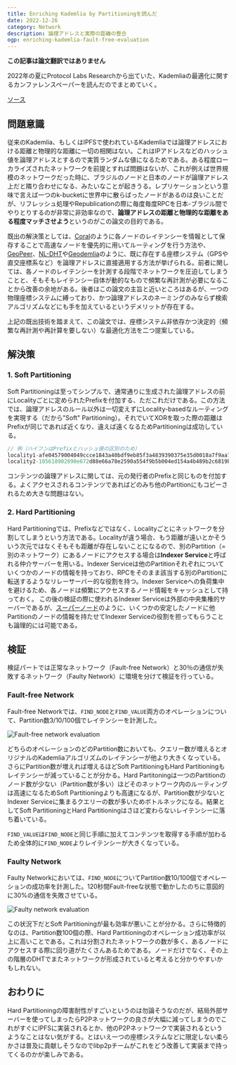 ```yaml
---
title: Enriching Kademlia by Partitioningを読んだ
date: 2022-12-26
category: Network
description: 論理アドレスと実際の距離の整合
ogp: enriching-kademlia-fault-free-evaluation
---
```

**この記事は論文翻訳ではありません**

2022年の夏にProtocol Labs Researchから出ていた、Kademliaの最適化に関するカンファレンスペーパーを読んだのでまとめていく。

[ソース](https://research.protocol.ai/publications/enriching-kademlia-by-partitioning/)

## 問題意識
従来のKademlia、もしくはIPFSで使われているKademliaでは論理アドレスにおける距離と物理的な距離に一切の相関はない。これはIPアドレスなどのハッシュ値を論理アドレスとするので実質ランダムな値になるためである。ある程度ローカライズされたネットワークを前提とすれば問題はないが、これが例えば世界規模のネットワークだった時に、ブラジルのノードと日本のノードが論理アドレス上だと隣り合わせになる、みたいなことが起きうる。レプリケーションという意味で言えば一つのk-bucketに世界中に散らばったノードがあるのは良いことだが、リフレッシュ処理やRepublicationの際に毎度毎度RPCを日本-ブラジル間でやりとりするのが非常に非効率なので、**論理アドレスの距離と物理的な距離をある程度マッチさせよう**というのがこの論文の目的である。

既出の解決策としては、[Coral](https://www.cs.princeton.edu/~mfreed/docs/coral-iptps03.pdf)のように各ノードのレイテンシーを情報として保存することで高速なノードを優先的に用いてルーティングを行う方法や、[GeoPeer](https://ieeexplore.ieee.org/document/1347760)、[NL-DHT](https://ieeexplore.ieee.org/abstract/document/4724397/)や[Geodemlia](https://ieeexplore.ieee.org/document/6335806)のように、既に存在する座標システム（GPSや直交座標系など）を論理アドレスに直接適用する方法が挙げられる。前者に関しては、各ノードのレイテンシーを計測する段階でネットワークを圧迫してしまうことと、そもそもレイテンシー自体が動的なもので頻繁な再計測が必要になることから改善の余地がある。後者はこの論文の主旨と近いところはあるが、一つの物理座標システムに縛っており、かつ論理アドレスのネーミングのみならず検索アルゴリズムなどにも手を加えているというデメリットが存在する。

上記の既出技術を踏まえて、この論文では、座標システム非依存かつ決定的（頻繁な再計測や再計算を要しない）な最適化方法を二つ提案している。

## 解決策
### 1. Soft Partitioning
Soft Partitioningは至ってシンプルで、通常通りに生成された論理アドレスの前にLocalityごとに定められたPrefixを付加する、ただこれだけである。この方法では、論理アドレスのルール以外は一切変えずにLocality-basedなルーティングを実現する（だから"Soft" Partitioning）。それでいてXORを取った際の距離はPrefixが同じであれば近くなり、違えば遠くなるためPartitioningは成功している。
```js
// 例（ハイフンはPrefixとハッシュ値の区別のため）
locality1-afe04579004049ccce1843a40bdf9eb85f3a4839390375e35d0018a7f9aa70c8
locality2-105618902890e672d88e66a78e2590a554f9b5b004ed154a4b489b2c6819b393
```

コンテンツの論理アドレスに関しては、元の発行者のPrefixと同じものを付加する。よくアクセスされるコンテンツであればどのみち他のPartitionにもコピーされるため大きな問題はない。

### 2. Hard Partitioning
Hard Partitioningでは、Prefixなどではなく、Localityごとにネットワークを分割してしまうという方法である。Localityが違う場合、もう距離が遠いとかそういう次元ではなくそもそも距離が存在しないことになるので、別のPartition（=別のネットワーク）にあるノードにアクセスする場合は**Indexer Service**と呼ばれる仲介サーバーを用いる。Indexer Serviceは他のPartitionそれぞれについていくつかのノードの情報を持っており、RPCをそのまま該当する別のPartitionに転送するようなリレーサーバー的な役割を持つ。Indexer Serviceへの負荷集中を避けるため、各ノードは頻繁にアクセスするノード情報をキャッシュとして持っておく。
この後の検証の際に使われるIndexer Serviceは外部の中央集権的サーバーであるが、[スーパーノード](https://medium.com/@moonxfamily/supernode-in-peer-to-peer-networks-a-tale-of-multipurpose-solution-78b960eba44e)のように、いくつかの安定したノードに他Partitionのノードの情報を持たせてIndexer Serviceの役割を担ってもらうことも論理的には可能である。

## 検証
検証パートでは正常なネットワーク（Fault-free Network）と30％の通信が失敗するネットワーク（Faulty Network）に環境を分けて検証を行っている。
### Fault-free Network
Fault-free Networkでは、`FIND_NODE`と`FIND_VALUE`両方のオペレーションについて、Partition数3/10/100個でレイテンシーを計測した。

![Fault-free network evaluation](/media/enriching-kademlia-fault-free-evaluation.webp)

どちらのオペレーションのどのPartition数においても、クエリー数が増えるとオリジナルのKademliaアルゴリズムのレイテンシーが他より大きくなっている。さらにPartition数が増えれば増えるほどSoft PartitioningもHard Partitioningもレイテンシーが減っていることが分かる。Hard Partitoningは一つのPartitionのノード数が少ない（Partition数が多い）ほどそのネットワーク内のルーティングは高速になるためSoft Partitioningよりも高速になるが、Partition数が少ないとIndexer Serviceに集まるクエリーの数が多いためボトルネックになる。結果としてSoft PartitioningとHard Partitioningはさほど変わらないレイテンシーに落ち着いている。

`FIND_VALUE`は`FIND_NODE`と同じ手順に加えてコンテンツを取得する手順が加わるため全体的に`FIND_NODE`よりレイテンシーが大きくなっている。

### Faulty Network
Faulty Networkにおいては、`FIND_NODE`についてPartition数10/100個でオペレーションの成功率を計測した。120秒間Fault-freeな状態で動かしたのちに意図的に30%の通信を失敗させている。

![Faulty network evaluation](/media/enriching-kademlia-faulty-evaluation.webp)

この状況下だとSoft Partitioningが最も効率が悪いことが分かる。さらに特徴的なのは、Partition数100個の際、Hard Partitioningのオペレーション成功率が以上に高いことである。これは分割されたネットワークの数が多く、あるノードにアクセスする際に回り道がたくさんあるためである。ノードだけでなく、その上の階層のDHTでまたネットワークが形成されていると考えると分かりやすいかもしれない。

## おわりに
Hard Partitioningの障害耐性がすごいというのは勿論そうなのだが、結局外部サーバーを使ってしまったらP2Pネットワークの良さが大幅に減ってしまうのでこれがすぐにIPFSに実装されるとか、他のP2Pネットワークで実装されるというようなことはない気がする。とはいえ一つの座標システムなどに限定しない柔らかさは普及に貢献しそうなのでlibp2pチームがこれをどう改善して実装まで持ってくるのかが楽しみである。
